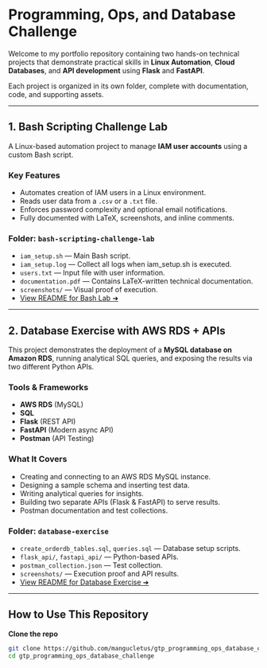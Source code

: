 # Programming, Ops, and Database Challenge

Welcome to my portfolio repository containing two hands-on technical projects that demonstrate practical skills in **Linux Automation**, **Cloud Databases**, and **API development** using **Flask** and **FastAPI**.

Each project is organized in its own folder, complete with documentation, code, and supporting assets.

---

## 1. Bash Scripting Challenge Lab

A Linux-based automation project to manage **IAM user accounts** using a custom Bash script.

### Key Features

- Automates creation of IAM users in a Linux environment.
- Reads user data from a `.csv` or a `.txt` file.
- Enforces password complexity and optional email notifications.
- Fully documented with LaTeX, screenshots, and inline comments.

### Folder: `bash-scripting-challenge-lab`

- `iam_setup.sh` — Main Bash script.
- `iam_setup.log` — Collect all logs when iam_setup.sh is executed.
- `users.txt` — Input file with user information.
- `documentation.pdf` — Contains LaTeX-written technical documentation.
- `screenshots/` — Visual proof of execution.
- [View README for Bash Lab ➜](./bash_scripting_challenge_lab/README.md)

---

## 2. Database Exercise with AWS RDS + APIs

This project demonstrates the deployment of a **MySQL database on Amazon RDS**, running analytical SQL queries, and exposing the results via two different Python APIs.

### Tools & Frameworks

- **AWS RDS** (MySQL)
- **SQL**
- **Flask** (REST API)
- **FastAPI** (Modern async API)
- **Postman** (API Testing)

### What It Covers

- Creating and connecting to an AWS RDS MySQL instance.
- Designing a sample schema and inserting test data.
- Writing analytical queries for insights.
- Building two separate APIs (Flask & FastAPI) to serve results.
- Postman documentation and test collections.

### Folder: `database-exercise`

- `create_orderdb_tables.sql`, `queries.sql` — Database setup scripts.
- `flask_api/`, `fastapi_api/` — Python-based APIs.
- `postman_collection.json` — Test collection.
- `screenshots/` — Execution proof and API results.
- [View README for Database Exercise ➜](./database_exercise/README.md)

---

## How to Use This Repository

 **Clone the repo**  
   ```bash
   git clone https://github.com/mangucletus/gtp_programming_ops_database_challenge.git
   cd gtp_programming_ops_database_challenge
   ```



